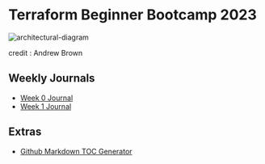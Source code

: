 # Terraform Beginner Bootcamp 2023

![architectural-diagram](https://github.com/cupumelody/terraform-beginner-bootcamp-2023/assets/145847069/4035219e-0cce-4646-8d91-3927c6bfd0dd)

credit : Andrew Brown

## Weekly Journals
- [Week 0 Journal](journal/week0.md)
- [Week 1 Journal](journal/week1.md)

## Extras
- [Github Markdown TOC Generator](https://ecotrust-canada.github.io/markdown-toc/)
